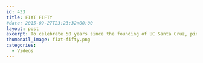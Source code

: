 ```yaml
---
id: 433
title: FIAT FIFTY
#date: 2015-09-27T23:23:32+00:00
layout: post
excerpt: To celebrate 50 years since the founding of UC Santa Cruz, pioneer faculty and staff look back on the early years of the campus.
thumbnail_image: fiat-fifty.png
categories:
  - Videos
---
```

